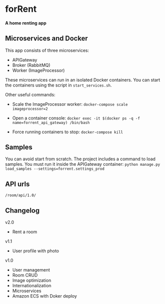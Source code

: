 # forRent

#### A home renting app

## Microservices and Docker

This app consists of three microservices:

* APIGateway
* Broker (RabbitMQ)
* Worker (ImageProcessor)

These microservices can run in an isolated Docker containers. You can start the containers using the script in `start_services.sh`.

Other useful commands:

* Scale the ImageProcessor worker:
`docker-compose scale imageprocessor=2`

* Open a container console:
`docker exec -it $(docker ps -q -f name=forrent_api_gateway) /bin/bash`

* Force running containers to stop:
`docker-compose kill`

## Samples

You can avoid start from scratch. The project includes a command to load samples. You must run it inside the APIGateway container:
`python manage.py load_samples --settings=forrent.settings_prod`

## API urls

`/room/api/1.0/`

## Changelog

v2.0
* Rent a room

v1.1
* User profile with photo

v1.0
* User management
* Room CRUD
* Image optimization
* Internationalization
* Microservices
* Amazon ECS with Doker deploy